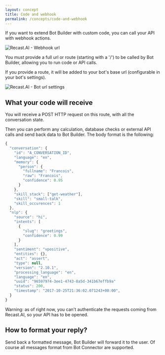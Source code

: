 ```yaml
---
layout: concept
title: Code and webhook
permalink: /concepts/code-and-webhook
---
```



If you want to extend Bot Builder with custom code, you can call your API with webhook actions.

![Recast.AI - Webhook url](//cdn.recast.ai/man/recast-ai-webhook-view.png)

You must provide a full url or route (starting with a '/') to be called by Bot Builder, allowing you to run code or API calls.

If you provide a route, it will be added to your bot's base url (configurable in your bot's settings).

![Recast.AI - Bot url settings](//cdn.recast.ai/man/recast-ai-settings-bot-url.png)

## What your code will receive

You will receive a POST HTTP request on this route, with all the conversation state.

Then you can perform any calculation, database checks or external API calls and send back data to Bot Builder.
The body format is the following:

~~~ javascript
{
  "conversation": {
    "id": "A_CONVERSATION_ID",
    "language": "en",
    "memory": {
      "person": {
        "fullname": "Francois",
        "raw": "Francois",
        "confidence": 0.95
      }
    },
    "skill_stack": ["get-weather"],
    "skill": "small-talk",
    "skill_occurences": 1
  },
  "nlp": {
    "source": "hi",
    "intents": [
      {
        "slug": "greetings",
        "confidence": 0.99
      }
    ],
    "sentiment": "vpositive",
    "entities": {},
    "act": "assert",
    "type": null,
    "version": "2.10.1",
    "processing_language": "en",
    "language": "en",
    "uuid": "96597974-3ee1-4743-8a5d-341b67effb9a"
    "status": 200,
    "timestamp": "2017-10-25T21:36:02.071243+00:00",
  }
}
~~~

Warning: as of right now, you can't authenticate the requests coming from Recast.AI, so your API has to be opened.

## How to format your reply?

Send back a formatted message, Bot Builder will forward it to the user.
Of course all messages format from Bot Connector are supported.

